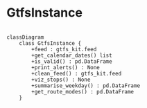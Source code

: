 # GtfsInstance

<style>
div.mermaid {
  text-align: center;
}
</style>

```{mermaid}

classDiagram
    class GtfsInstance {
        +feed : gtfs_kit.feed
        +get_calendar_dates() list
        +is_valid() : pd.DataFrame
        +print_alerts() : None
        +clean_feed() : gtfs_kit.feed
        +viz_stops() : None
        +summarise_weekday() : pd.DataFrame
        +get_route_modes() : pd.DataFrame
    }

```
